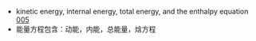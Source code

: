 - kinetic energy, internal energy, total energy, and the enthalpy equation [005](bookxnotepro://opennote/?nb={d462ec64-a84d-4b1e-bd75-946e8e091f85}&book=7ee49bc17847c31cae95d64f60f4fd33&page=4&x=254&y=140&id=2)
- 能量方程包含：动能，内能，总能量，焓方程